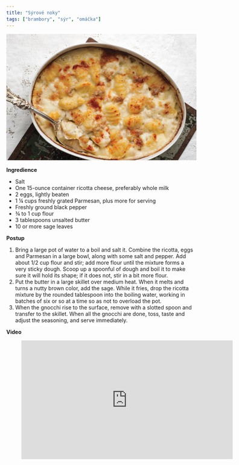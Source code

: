 ```yaml
---
title: "Sýrové noky"
tags: ["brambory", "sýr", "omáčka"]
---
```


![Kuskus](./images/nokySyr.jpg)

**Ingredience**

- Salt
- One 15-ounce container ricotta cheese, preferably whole milk
- 2 eggs, lightly beaten
- 1 ¼ cups freshly grated Parmesan, plus more for serving
- Freshly ground black pepper
- ¾ to 1 cup flour
- 3 tablespoons unsalted butter
- 10 or more sage leaves

**Postup**

1. Bring a large pot of water to a boil and salt it. Combine the ricotta, eggs and Parmesan in a large bowl, along with some salt and pepper. Add about 1/2 cup flour and stir; add more flour until the mixture forms a very sticky dough. Scoop up a spoonful of dough and boil it to make sure it will hold its shape; if it does not, stir in a bit more flour.
2. Put the butter in a large skillet over medium heat. When it melts and turns a nutty brown color, add the sage. While it fries, drop the ricotta mixture by the rounded tablespoon into the boiling water, working in batches of six or so at a time so as not to overload the pot.
3. When the gnocchi rise to the surface, remove with a slotted spoon and transfer to the skillet. When all the gnocchi are done, toss, taste and adjust the seasoning, and serve immediately.

**Video**

<figure class="video_container">
 <iframe width="560" height="315" src="https://www.youtube.com/embed/unAOVy92a_8" frameborder="0" allow="accelerometer; autoplay; encrypted-media; gyroscope; picture-in-picture" allowfullscreen></iframe>
</figure>
